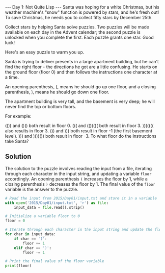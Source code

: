 --- Day 1: Not Quite Lisp ---
Santa was hoping for a white Christmas, but his weather machine's "snow" function is powered by stars, and he's fresh out! To save Christmas, he needs you to collect fifty stars by December 25th.

Collect stars by helping Santa solve puzzles. Two puzzles will be made available on each day in the Advent calendar; the second puzzle is unlocked when you complete the first. Each puzzle grants one star. Good luck!

Here's an easy puzzle to warm you up.

Santa is trying to deliver presents in a large apartment building, but he can't find the right floor - the directions he got are a little confusing. He starts on the ground floor (floor 0) and then follows the instructions one character at a time.

An opening parenthesis, (, means he should go up one floor, and a closing parenthesis, ), means he should go down one floor.

The apartment building is very tall, and the basement is very deep; he will never find the top or bottom floors.

For example:

(()) and ()() both result in floor 0.
((( and (()(()( both result in floor 3.
))((((( also results in floor 3.
()) and ))( both result in floor -1 (the first basement level).
))) and )())()) both result in floor -3.
To what floor do the instructions take Santa?

## Solution

The solution to the puzzle involves reading the input from a file, iterating through each character in the input string, and updating a variable `floor` accordingly. An opening parenthesis `(` increases the floor by 1, while a closing parenthesis `)` decreases the floor by 1. The final value of the `floor` variable is the answer to the puzzle.

```python
# Read the input from 2015/Day01/input.txt and store it in a variable
with open('2015/Day01/input.txt', 'r') as file:
    input_data = file.read().strip()

# Initialize a variable floor to 0
floor = 0

# Iterate through each character in the input string and update the floor variable accordingly
for char in input_data:
    if char == '(':
        floor += 1
    elif char == ')':
        floor -= 1

# Print the final value of the floor variable
print(floor)
```
